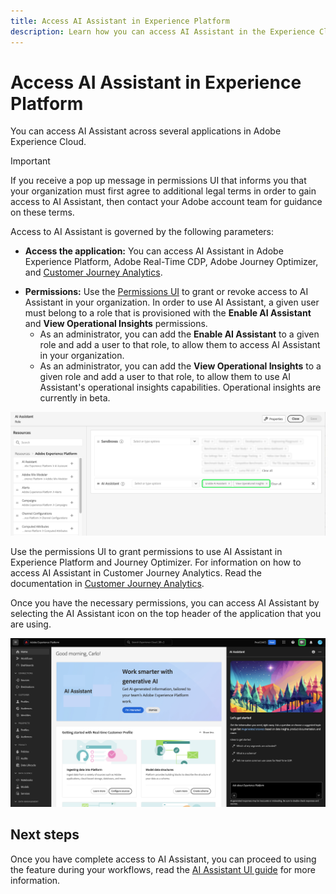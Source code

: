 ```yaml
---
title: Access AI Assistant in Experience Platform
description: Learn how you can access AI Assistant in the Experience Cloud UI.
---
```

# Access AI Assistant in Experience Platform

You can access AI Assistant across several applications in Adobe Experience Cloud.

>[!IMPORTANT]
>
>If you receive a pop up message in permissions UI that informs you that your organization must first agree to additional legal terms in order to gain access to AI Assistant, then contact your Adobe account team for guidance on these terms.

Access to AI Assistant is governed by the following parameters:

* **Access the application:** You can access AI Assistant in Adobe Experience Platform, Adobe Real-Time CDP, Adobe Journey Optimizer, and [Customer Journey Analytics](https://experienceleague.adobe.com/en/docs/analytics-platform/using/ai-assistant).
<!-- * **Contractual access:** Your company must agree to certain [!DNL GenAI]-related legal terms before your organization can use AI Assistant. Contact your organization's administrator or your Adobe Account Team if you are not able to access AI Assistant.  -->
* **Permissions:** Use the [Permissions UI](../access-control/abac/ui/permissions.md) to grant or revoke access to AI Assistant in your organization. In order to use AI Assistant, a given user must belong to a role that is provisioned with the **Enable AI Assistant** and **View Operational Insights** permissions.
  * As an administrator, you can add the **Enable AI Assistant** to a given role and add a user to that role, to allow them to access AI Assistant in your organization.
  * As an administrator, you can add the **View Operational Insights** to a given role and add a user to that role, to allow them to use AI Assistant's operational insights capabilities. Operational insights are currently in beta.

![The permissions UI page with the Enable AI Assistant and View Operational Insights permissions included in a given role.](./images/permissions.png)

Use the permissions UI to grant permissions to use AI Assistant in Experience Platform and Journey Optimizer. For information on how to access AI Assistant in Customer Journey Analytics. Read the documentation in [Customer Journey Analytics](https://experienceleague.adobe.com/en/docs/analytics-platform/using/ai-assistant).

Once you have the necessary permissions, you can access AI Assistant by selecting the AI Assistant icon on the top header of the application that you are using.

![AI Assistant with first-time user experience.](./images/ai-assistant.png)

## Next steps

Once you have complete access to AI Assistant, you can proceed to using the feature during your workflows, read the [AI Assistant UI guide](./ui-guide.md) for more information.